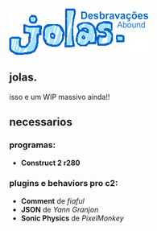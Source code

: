 ![jolas. logo](/Animations/menu_Logo/Default/000.png)
## jolas.

isso e um WIP massivo ainda!!

## necessarios
### programas:
- **Construct 2 r280**
### plugins e behaviors pro c2:
- **Comment** de *fiaful*
- **JSON** de *Yann Granjon*
- **Sonic Physics** de *PixelMonkey*

